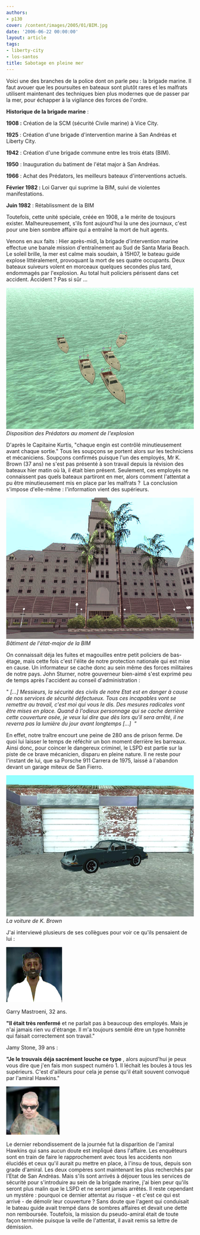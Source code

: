 ```yaml
---
authors:
- p130
cover: /content/images/2005/01/BIM.jpg
date: '2006-06-22 00:00:00'
layout: article
tags:
- liberty-city
- los-santos
title: Sabotage en pleine mer
---
```



Voici une des branches de la police dont on parle peu :&nbsp;la brigade marine. Il faut avouer que les poursuites en bateaux sont plutôt rares et les malfrats utilisent maintenant des techniques bien plus modernes que de passer par la mer, pour échapper à la vigilance des forces de l'ordre.

**Historique de la brigade marine** :

**1908 :** Création de la SCM (sécurité Civile marine) à Vice City.

**1925** : Création d'une brigade d'intervention marine à San Andréas et Liberty City.

**1942** : Création d'une brigade commune entre les trois états (BIM).

**1950** : Inauguration du batiment de l'état major à San Andréas.

**1966** : Achat des Prédators, les meilleurs bateaux d'interventions actuels.

**Février 1982 :** Loi Garver qui suprime la BIM, suivi de violentes manifestations.

**Juin 1982** : Rétablissment de la BIM

Toutefois, cette unité spéciale, créée en 1908, a le mérite de toujours exister. Malheureusement, s'ils font aujourd'hui la une des journaux, c'est pour une bien sombre affaire qui a entraîné la mort de huit agents.

Venons en aux faits : Hier après-midi, la brigade d'intervention marine effectue une banale mission d'entraînement au Sud de&nbsp;Santa Maria Beach.&nbsp; Le soleil brille, la mer est calme mais soudain, à 15H07, le bateau guide explose littéralement, provoquant la mort de ses quatre occupants. Deux bateaux suiveurs volent en morceaux quelques secondes plus tard, endommagés par l'explosion. Au total huit policiers périssent dans cet accident. Accident ? Pas si sûr ...

![Disposition des Prédators au moment de l'explosion](/content/images/2005/01/BIM.jpg)
_Disposition des Prédators au moment de l'explosion_

D'après le Capitaine Kurtis, "chaque engin est contrôlé minutieusement avant chaque sortie." Tous les soupçons se portent alors sur les techniciens et mécaniciens. Soupçons confirmés puisque l'un des employés, Mr K. Brown (37 ans) ne s'est pas présenté à son travail depuis la révision des bateaux hier matin où là, il était bien présent. Seulement, ces employés ne connaissent&nbsp;pas quels&nbsp;bateaux partiront en mer, alors comment l'attentat a pu être minutieusement mis en place par les malfrats ?&nbsp; La conclusion s'impose d'elle-même : l'information vient des supérieurs.

![](/content/images/2005/01/Etatmajor_BIM.jpg)
_Bâtiment de l'état-major de la BIM_

On connaissait déja les fuites et magouilles entre petit policiers de bas-étage, mais cette fois c'est l'élite de notre protection nationale qui est mise en cause. Un informateur se cache donc au sein même des forces militaires de notre pays. John Sturner, notre gouverneur bien-aimé s'est exprimé peu de temps après l'accident au conseil d'administration :

" _[...] Messieurs, la sécurité des civils de notre Etat est en danger à cause de nos services de sécurité défectueux. Tous ces incapables vont se remettre au travail, c'est moi qui vous le dis. Des mesures radicales vont être mises en place. Quand à l'odieux personnage qui se cache derrière cette couverture osée, je veux lui dire que dès lors qu'il sera arrêté, il ne reverra pas la lumière du jour avant longtemps [...]&nbsp; "_

En effet, notre traître encourt une peine de 280 ans de&nbsp;prison ferme.&nbsp;De quoi lui laisser le temps de réféchir un bon moment derrière les barreaux. Ainsi donc, pour coincer le dangereux criminel, le LSPD est partie sur la piste de ce brave mécanicien, disparu en pleine nature. Il ne reste pour l'instant de lui, que sa Porsche 911 Carrera de 1975, laissé à l'abandon devant un garage miteux de San Fierro.

![](/content/images/2005/01/PorsheBrown.jpg)
_La voiture de K. Brown_

J'ai interviewé plusieurs de ses collègues pour&nbsp;voir ce qu'ils pensaient de lui :

![](/content/images/2005/01/suspect2.jpg)

Garry Mastroeni, 32 ans.

**"Il était très renfermé** et ne parlait pas à beaucoup des employés. Mais je n'ai jamais rien vu d'étrange. Il m'a toujours semblé être un type honnête qui faisait correctement son travail."

Jamy Stone, 39 ans :

**"Je le trouvais déja sacrément**  **louche ce type** , alors aujourd'hui je peux vous dire que j'en fais mon suspect numéro 1. Il léchait les boules à tous les supérieurs. C'est d'ailleurs pour cela je pense qu'il était souvent convoqué par l'amiral Hawkins."

![](/content/images/2005/01/suspect1.jpg)

Le dernier rebondissement de la journée fut la disparition de l'amiral Hawkins qui sans aucun doute est impliqué dans l'affaire. Les enquêteurs sont en train de faire le rapprochement&nbsp;avec tous les accidents non élucidés et ceux qu'il aurait pu mettre en place, à l'insu de tous, depuis son grade d'amiral. Les deux compères sont maintenant les plus recherchés par l'Etat de San Andréas. Mais s'ils sont arrivés à déjouer tous les services de sécurité pour s'introduire au sein de la brigade marine, j'ai bien peur qu'ils seront plus malin que le LSPD et ne seront jamais arrêtés. Il reste cependant un mystère : pourquoi ce dernier attentat au risque - et c'est ce qui est arrivé - de démolir leur couverture ? Sans doute que l'agent qui conduisait le bateau guide avait trempé dans de sombres affaires et devait une dette non remboursée. Toutefois, la mission du pseudo-amiral était de toute façon terminée puisque la veille de l'attentat, il avait remis sa lettre de démission.